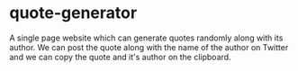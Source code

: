 # quote-generator
A single page website which can generate quotes randomly along with its author. We can post the quote along with the name of the author on Twitter and we can copy the quote and it's author on the clipboard.
